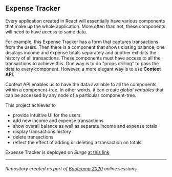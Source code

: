 ## Expense Tracker

Every application created in React will essentially have various components that make up the whole application. More often than not, these components will need to have access to same data.

For example, this Expense Tracker has a form that captures transactions from the users. Then there is a component that shows closing balance, one displays income and expense totals separately and another exhibits the history of all transactions. These components must have access to all the transactions to achieve this. One way is to do "props drilling" to pass the data to every component. However, a more elegant way is to use **Context API**.

Context API enables us to have the data available to all the components within a component-tree. In other words, it can create *global variables* that can be accessed by any node of a particular component-tree.

This project achieves to
- provide intuitive UI for the users
- add new income and expense transactions
- show overall balance as well as separate income and expense totals
- display transactions history
- delete transactions
- reflect the effect of adding or deleting a transaction on totals

Expense Tracker is deployed on *Surge* [at this link](http://context-api-expense-tracker.surge.sh/)

<hr/>

###### Repository created as part of [Bootcamp 2020](https://github.com/panacloud/bootcamp-2020) online sessions
